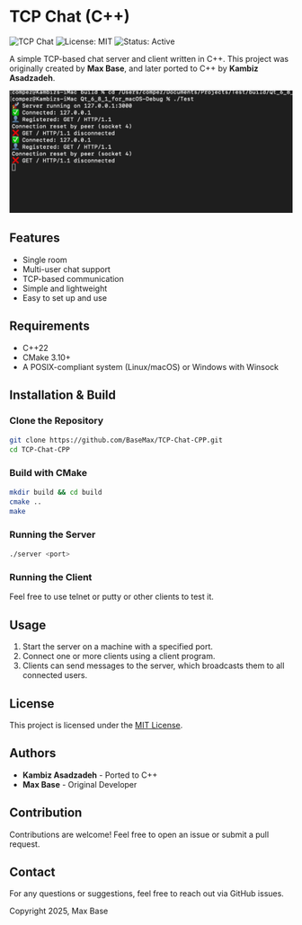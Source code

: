 # TCP Chat (C++)

![TCP Chat](https://img.shields.io/badge/language-C%2B%2B-blue.svg)
![License: MIT](https://img.shields.io/badge/license-MIT-green.svg)
![Status: Active](https://img.shields.io/badge/status-active-brightgreen.svg)

A simple TCP-based chat server and client written in C++. This project was originally created by **Max Base**, and later ported to C++ by **Kambiz Asadzadeh**.

![TCP-Chat-CPP](demo.jpg)

## Features

- Single room
- Multi-user chat support
- TCP-based communication
- Simple and lightweight
- Easy to set up and use

## Requirements

- C++22
- CMake 3.10+
- A POSIX-compliant system (Linux/macOS) or Windows with Winsock

## Installation & Build

### Clone the Repository

```sh
git clone https://github.com/BaseMax/TCP-Chat-CPP.git
cd TCP-Chat-CPP
```

### Build with CMake

```sh
mkdir build && cd build
cmake ..
make
```

### Running the Server

```sh
./server <port>
```

### Running the Client

Feel free to use telnet or putty or other clients to test it.

## Usage

1. Start the server on a machine with a specified port.
2. Connect one or more clients using a client program.
3. Clients can send messages to the server, which broadcasts them to all connected users.

## License

This project is licensed under the [MIT License](LICENSE).

## Authors

- **Kambiz Asadzadeh** - Ported to C++
- **Max Base** - Original Developer

## Contribution

Contributions are welcome! Feel free to open an issue or submit a pull request.

## Contact

For any questions or suggestions, feel free to reach out via GitHub issues.

Copyright 2025, Max Base
